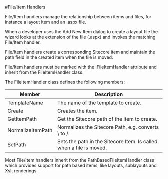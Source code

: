 #File/Item Handlers

File/Item handlers manage the relationship between items and files, for instance a layout item and an .aspx
file.

When a developer uses the Add New Item dialog to create a layout file the wizard looks at the extension of 
the file (.aspx) and invokes the matching File/Item handler.

File/Item handlers create a corresponding Sitecore item and maintain the path field in the created item when 
the file is moved.

File/Item handlers must be marked with the IFileItemHandler attribute and inherit from the 
FileItemHandler class.

The FileItemHandler class defines the following members:

Member | Description
--- | ---
TemplateName | The name of the template to create.
Create | Creates the item.
GetItemPath | Get the Sitecore path of the item to create.
NormalizeItemPath | Normalizes the Sitecore Path, e.g. converts \ to /.
SetPath | Sets the path in the Sitecore Item. Is called when a file is moved.

Most File/Item handlers inherit from the PathBasedFileItemHandler class which provides support for 
path based items, like layouts, sublayouts and Xslt renderings